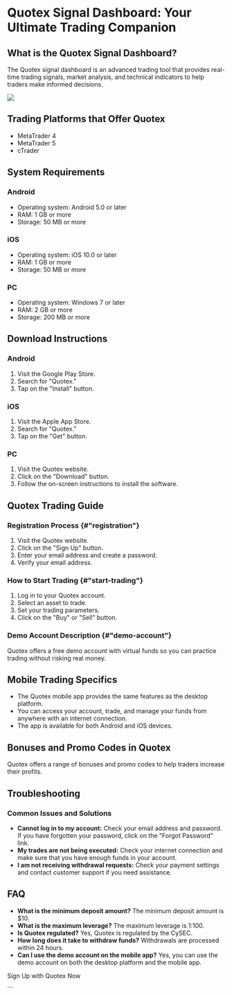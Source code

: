 # Quotex Signal Dashboard: Your Ultimate Trading Companion

## What is the Quotex Signal Dashboard?

The Quotex signal dashboard is an advanced trading tool that provides
real-time trading signals, market analysis, and technical indicators to
help traders make informed decisions.

[![](https://static.quotex.io/files/8_en/300_250.jpg)](https://traff.sbs/brokerqxsignupf)

## Trading Platforms that Offer Quotex

-   MetaTrader 4
-   MetaTrader 5
-   cTrader

## System Requirements

### Android

-   Operating system: Android 5.0 or later
-   RAM: 1 GB or more
-   Storage: 50 MB or more

### iOS

-   Operating system: iOS 10.0 or later
-   RAM: 1 GB or more
-   Storage: 50 MB or more

### PC

-   Operating system: Windows 7 or later
-   RAM: 2 GB or more
-   Storage: 200 MB or more

## Download Instructions

### Android

1.  Visit the Google Play Store.
2.  Search for "Quotex."
3.  Tap on the "Install" button.

### iOS

1.  Visit the Apple App Store.
2.  Search for "Quotex."
3.  Tap on the "Get" button.

### PC

1.  Visit the Quotex website.
2.  Click on the "Download" button.
3.  Follow the on-screen instructions to install the software.

## Quotex Trading Guide

### Registration Process {#"registration"}

1.  Visit the Quotex website.
2.  Click on the "Sign Up" button.
3.  Enter your email address and create a password.
4.  Verify your email address.

### How to Start Trading {#"start-trading"}

1.  Log in to your Quotex account.
2.  Select an asset to trade.
3.  Set your trading parameters.
4.  Click on the "Buy" or "Sell" button.

### Demo Account Description {#"demo-account"}

Quotex offers a free demo account with virtual funds so you can practice
trading without risking real money.

## Mobile Trading Specifics

-   The Quotex mobile app provides the same features as the desktop
    platform.
-   You can access your account, trade, and manage your funds from
    anywhere with an internet connection.
-   The app is available for both Android and iOS devices.

## Bonuses and Promo Codes in Quotex

Quotex offers a range of bonuses and promo codes to help traders
increase their profits.

## Troubleshooting

### Common Issues and Solutions

-   **Cannot log in to my account:** Check your email address and
    password. If you have forgotten your password, click on the
    "Forgot Password" link.
-   **My trades are not being executed:** Check your internet connection
    and make sure that you have enough funds in your account.
-   **I am not receiving withdrawal requests:** Check your payment
    settings and contact customer support if you need assistance.

## FAQ

-   **What is the minimum deposit amount?** The minimum deposit amount
    is \$10.
-   **What is the maximum leverage?** The maximum leverage is 1:100.
-   **Is Quotex regulated?** Yes, Quotex is regulated by the CySEC.
-   **How long does it take to withdraw funds?** Withdrawals are
    processed within 24 hours.
-   **Can I use the demo account on the mobile app?** Yes, you can use
    the demo account on both the desktop platform and the mobile app.

Sign Up with Quotex Now

\`\`\`

